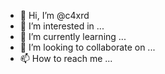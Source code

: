 - 👋 Hi, I’m @c4xrd
- 👀 I’m interested in ...
- 🌱 I’m currently learning ...
- 💞️ I’m looking to collaborate on ...
- 📫 How to reach me ...

<!---
c4xrd/c4xrd is a ✨ special ✨ repository because its `README.md` (this file) appears on your GitHub profile.
You can click the Preview link to take a look at your changes.
--->
